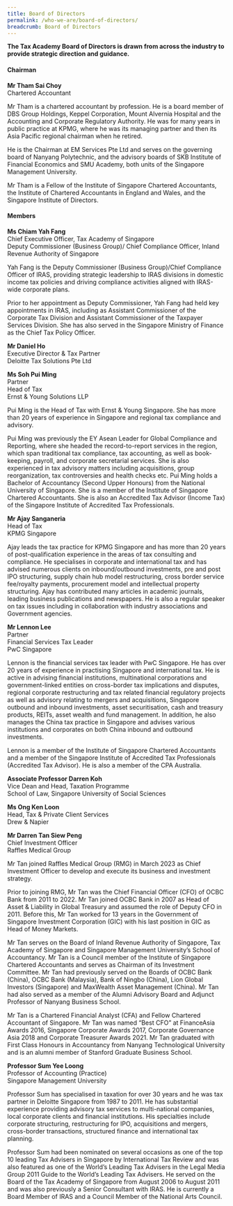 ```yaml
---
title: Board of Directors
permalink: /who-we-are/board-of-directors/
breadcrumb: Board of Directors
---
```

**The Tax Academy Board of Directors is drawn from across the industry to provide strategic direction and guidance.**

#### **Chairman**

**Mr Tham Sai Choy** <br>
Chartered Accountant <br>

Mr Tham is a chartered accountant by profession. He is a board member of DBS Group Holdings, Keppel Corporation, Mount Alvernia Hospital and the Accounting and Corporate Regulatory Authority. He was for many years in public practice at KPMG, where he was its managing partner and then its Asia Pacific regional chairman when he retired. 

He is the Chairman at EM Services Pte Ltd and serves on the governing board of Nanyang Polytechnic, and the advisory boards of SKB Institute of Financial Economics and SMU Academy, both units of the Singapore Management University. 

Mr Tham is a Fellow of the Institute of Singapore Chartered Accountants, the Institute of Chartered Accountants in England and Wales, and the Singapore Institute of Directors.

#### **Members**

**Ms Chiam Yah Fang** <br>
Chief Executive Officer, Tax Academy of Singapore <br>
Deputy Commissioner (Business Group)/ Chief Compliance Officer, Inland Revenue Authority of Singapore <br>

Yah Fang is the Deputy Commissioner (Business Group)/Chief Compliance Officer of IRAS, providing strategic leadership to IRAS divisions in domestic income tax policies and driving compliance activities aligned with IRAS-wide corporate plans.   

Prior to her appointment as Deputy Commissioner, Yah Fang had held key appointments in IRAS, including as Assistant Commissioner of the Corporate Tax Division and Assistant Commissioner of the Taxpayer Services Division. She has also served in the Singapore Ministry of Finance as the Chief Tax Policy Officer. <br>

**Mr Daniel Ho** <br>
Executive Director &amp; Tax Partner <br>
Deloitte Tax Solutions Pte Ltd <br>


**Ms Soh Pui Ming** <br>
Partner <br>
Head of Tax <br>
Ernst &amp; Young Solutions LLP <br>

Pui Ming is the Head of Tax with Ernst &amp; Young Singapore. She has more than 20 years of experience in Singapore and regional tax compliance and advisory. 

Pui Ming was previously the EY Asean Leader for Global Compliance and Reporting, where she headed the record-to-report services in the region, which span traditional tax compliance, tax accounting, as well as book-keeping, payroll, and corporate secretarial services. She is also experienced in tax advisory matters including acquisitions, group reorganization, tax controversies and health checks etc. Pui Ming holds a Bachelor of Accountancy (Second Upper Honours) from the National University of Singapore. She is a member of the Institute of Singapore Chartered Accountants. She is also an Accredited Tax Advisor (Income Tax) of the Singapore Institute of Accredited Tax Professionals. 

**Mr Ajay Sanganeria** <br>
Head of Tax <br>
KPMG Singapore <br>

Ajay leads the tax practice for KPMG Singapore and has more than 20 years of post-qualification experience in the areas of tax consulting and compliance. He specialises in corporate and international tax and has advised numerous clients on inbound/outbound investments, pre and post IPO structuring, supply chain hub model restructuring, cross border service fee/royalty payments, procurement model and intellectual property structuring. Ajay has contributed many articles in academic journals, leading business publications and newspapers. He is also a regular speaker on tax issues including in collaboration with industry associations and Government agencies.<br>

**Mr Lennon Lee** <br>
Partner <br>
Financial Services Tax Leader <br>
PwC Singapore <br>

Lennon is the financial services tax leader with PwC Singapore.  He has over 20 years of experience in practising Singapore and international tax.  He is active in advising financial institutions, multinational corporations and government-linked entities on cross-border tax implications and disputes, regional corporate restructuring and tax related financial regulatory projects as well as advisory relating to mergers and acquisitions, Singapore outbound and inbound investments, asset securitisation, cash and treasury products, REITs, asset wealth and fund management. In addition, he also manages the China tax practice in Singapore and advises various institutions and corporates on both China inbound and outbound investments.

Lennon is a member of the Institute of Singapore Chartered Accountants and a member of the Singapore Institute of Accredited Tax Professionals (Accredited Tax Advisor).  He is also a member of the CPA Australia. <br>

**Associate Professor Darren Koh** <br>
Vice Dean and Head, Taxation Programme <br>
School of Law, Singapore University of Social Sciences <br>


**Ms Ong Ken Loon** <br>
Head, Tax &amp; Private Client Services <br>
Drew &amp; Napier <br>


**Mr Darren Tan Siew Peng** <br>
Chief Investment Officer <br>
Raffles Medical Group<br>

Mr Tan joined Raffles Medical Group (RMG) in March 2023 as Chief Investment Officer to develop and execute its business and investment strategy.

Prior to joining RMG, Mr Tan was the Chief Financial Officer (CFO) of OCBC Bank from 2011 to 2022. Mr Tan joined OCBC Bank in 2007 as Head of Asset &amp; Liability in Global Treasury and assumed the role of Deputy CFO in 2011. Before this, Mr Tan worked for 13 years in the Government of Singapore Investment Corporation (GIC) with his last position in GIC as Head of Money Markets.&nbsp;

Mr Tan serves on the Board of Inland Revenue Authority of Singapore, Tax Academy of Singapore and Singapore Management University’s School of Accountancy. Mr Tan is a Council member of the Institute of Singapore Chartered Accountants and serves as Chairman of its Investment Committee. Mr Tan had previously served on the Boards of OCBC Bank (China), OCBC Bank (Malaysia), Bank of Ningbo (China), Lion Global Investors (Singapore) and MaxWealth Asset Management (China). Mr Tan had also served as a member of the Alumni Advisory Board and Adjunct Professor of Nanyang Business School.

Mr Tan is a Chartered Financial Analyst (CFA) and Fellow Chartered Accountant of Singapore. Mr Tan was named “Best CFO” at FinanceAsia Awards 2016, Singapore Corporate Awards 2017, Corporate Governance Asia 2018 and Corporate Treasurer Awards 2021. Mr Tan graduated with First Class Honours in Accountancy from Nanyang Technological University and is an alumni member of Stanford Graduate Business School.

**Professor Sum Yee Loong** <br>
Professor of Accounting (Practice) <br>
Singapore Management University <br>

Professor Sum has specialised in taxation for over 30 years and he was tax partner in Deloitte Singapore from 1987 to 2011. He has substantial experience providing advisory tax services to multi-national companies, local corporate clients and financial institutions. His specialties include corporate structuring, restructuring for IPO, acquisitions and mergers, cross-border transactions, structured finance and international tax planning. 

Professor Sum had been nominated on several occasions as one of the top 10 leading Tax Advisers in Singapore by International Tax Review and was also featured as one of the World’s Leading Tax Advisers in the Legal Media Group 2011 Guide to the World’s Leading Tax Advisers. He served on the Board of the Tax Academy of Singapore from August 2006 to August 2011 and was also previously a Senior Consultant with IRAS. He is currently a Board Member of IRAS and a Council Member of the National Arts Council.